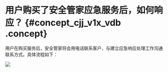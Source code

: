 # 用户购买了安全管家应急服务后，如何响应？ {#concept_cjj_v1x_vdb .concept}

用户在购买服务后，安全管家将会用电话联系客户，与建立应急响应处理工作沟通联系方式。具体流程如下：

![](http://static-aliyun-doc.oss-cn-hangzhou.aliyuncs.com/assets/img/12673/2727_zh-CN.png)

